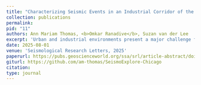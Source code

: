 ```yaml
---
title: "Characterizing Seismic Events in an Industrial Corridor of the Chicago Area"
collection: publications
permalink: 
pid: "11"
authors: Ann Mariam Thomas, <b>Omkar Ranadive</b>, Suzan van der Lee
excerpt: 'Urban and industrial environments present a major challenge for seismic event detection and classification. Anthropogenic events can closely resemble tectonic signals and reduce their signal‐to‐noise ratios, leading to misclassifications of earthquakes and tremors. By detecting and characterizing these anthropogenic events, we can improve detection algorithms and motivate new applications in seismic monitoring and imaging. In this study, we develop a workflow to detect and cluster anomalous seismic events, recorded by a broadband seismic station installed in a unique industrial corridor of the Chicago area. Our workflow consists of (1) a power spectral density (PSD) misfit detector to detect anomalous events in continuous data and (2) a k‐means clustering model to generate clusters of anomalous events. We discuss our workflow development, where we select parameters and generalizable model features to maximize the coherence and interpretability of generated clusters. When applied to two years of continuous seismic data, our workflow successfully identified several classes of events, including surface quarry blasts, underground blasts, and machinery operations. Using our results, we created a labeled data set of 1000+ man‐made seismic events in the Chicago area. Our study demonstrates how a simple PSD detector and clustering model can be used to efficiently mine through a noisy multiyear data set and create an event catalog.'
date: 2025-08-01
venue: 'Seismological Research Letters, 2025'
paperurl: https://pubs.geoscienceworld.org/ssa/srl/article-abstract/doi/10.1785/0220250109/660017/Characterizing-Seismic-Events-in-an-Industrial
giturl: https://github.com/am-thomas/SeismoExplore-Chicago
citation: 
type: journal
---
```

